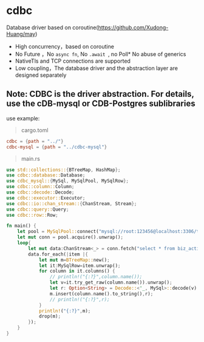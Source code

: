 # cdbc
Database driver based on coroutine(https://github.com/Xudong-Huang/may)

* High concurrency，based on coroutine
* No Future ，No ``` async fn ```, No ```.await ```, no Poll* No abuse of generics
* NativeTls and TCP connections are supported
* Low coupling，The database driver and the abstraction layer are designed separately



## Note: CDBC is the driver abstraction. For details, use the cDB-mysql or CDB-Postgres sublibraries


use example:

> cargo.toml
```toml
cdbc = {path = "../"}
cdbc-mysql = {path = "../cdbc-mysql"}
```
> main.rs
```rust
use std::collections::{BTreeMap, HashMap};
use cdbc::database::Database;
use cdbc_mysql::{MySql, MySqlPool, MySqlRow};
use cdbc::column::Column;
use cdbc::decode::Decode;
use cdbc::executor::Executor;
use cdbc::io::chan_stream::{ChanStream, Stream};
use cdbc::query::Query;
use cdbc::row::Row;

fn main() {
    let pool = MySqlPool::connect("mysql://root:123456@localhost:3306/test").unwrap();
    let mut conn = pool.acquire().unwrap();
    loop{
        let mut data:ChanStream<_> = conn.fetch("select * from biz_activity;");
        data.for_each(|item |{
            let mut m=BTreeMap::new();
            let it:MySqlRow=item.unwrap();
            for column in it.columns() {
                // println!("{:?}",column.name());
                let v=it.try_get_raw(column.name()).unwrap();
                let r: Option<String> = Decode::<'_, MySql>::decode(v).unwrap();
                m.insert(column.name().to_string(),r);
                // println!("{:?}",r);
            }
            println!("{:?}",m);
            drop(m);
        });
    }
}
```
